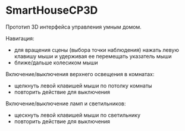 # SmartHouseCP3D
Прототип 3D интерфейса управления умным домом.

Навигация:
- для вращения сцены (выбора точки наблюдения) нажать левую клавишу мыши и удерживая ее перемещать указатель мыши
- ближе/дальше колесиком мыши

Включение/выключения верхнего освещения в комнатах:
- щелкнуть левой клавишей мыши по потолку комнаты
- повторить действие для выключения

Включение/выключение ламп и светильников:
- щескнуть левой клавишей мыши по светильнику
- повторить действие для выключения